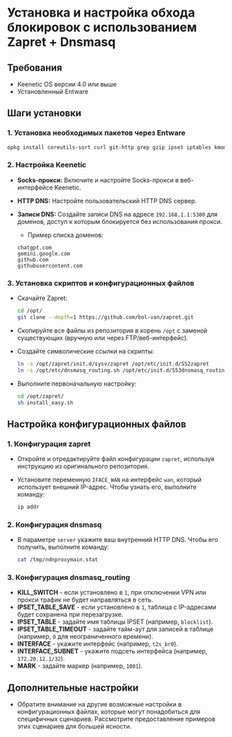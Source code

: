 # Установка и настройка обхода блокировок с использованием Zapret + Dnsmasq

## Требования

- Keenetic OS версии 4.0 или выше
- Установленный Entware

## Шаги установки

### 1. Установка необходимых пакетов через Entware

```bash
opkg install coreutils-sort curl git-http grep gzip ipset iptables kmod_ndms xtables-addons_legacy dnsmasq
```

### 2. Настройка Keenetic

- **Socks-прокси:** Включите и настройте Socks-прокси в веб-интерфейсе Keenetic.
- **HTTP DNS:** Настройте пользовательский HTTP DNS сервер.
- **Записи DNS:** Создайте записи DNS на адресе `192.168.1.1:5300` для доменов, доступ к которым блокируется без использования прокси.
  - Пример списка доменов:

  ```
  chatgpt.com
  gemini.google.com
  github.com
  githubusercontent.com
  ```

### 3. Установка скриптов и конфигурационных файлов

- Скачайте Zapret:

  ```bash
  cd /opt/
  git clone --depth=1 https://github.com/bol-van/zapret.git
  ```

- Скопируйте все файлы из репозитория в корень `/opt` с заменой существующих (вручную или через FTP/веб-интерфейс).
- Создайте символические ссылки на скрипты:

  ```bash
  ln -s /opt/zapret/init.d/sysv/zapret /opt/etc/init.d/S52zapret
  ln -s /opt/etc/dnsmasq_routing.sh /opt/etc/init.d/S53dnsmasq_routing
  ```

- Выполните первоначальную настройку:

  ```bash
  cd /opt/zapret/
  sh install_easy.sh
  ```

## Настройка конфигурационных файлов

### 1. Конфигурация zapret

- Откройте и отредактируйте файл конфигурации `zapret`, используя инструкцию из оригинального репозитория.
- Установите переменную `IFACE_WAN` на интерфейс `wan`, который использует внешний IP-адрес. Чтобы узнать его, выполните команду:

  ```bash
  ip addr
  ```

### 2. Конфигурация dnsmasq

- В параметре `server` укажите ваш внутренний HTTP DNS. Чтобы его получить, выполните команду:

  ```bash
  cat /tmp/ndnproxymain.stat
  ```

### 3. Конфигурация dnsmasq_routing

- **KILL_SWITCH** - если установлено в `1`, при отключении VPN или прокси трафик не будет направляться в сеть.
- **IPSET_TABLE_SAVE** - если установлено в `1`, таблица с IP-адресами будет сохранена при перезагрузке.
- **IPSET_TABLE** - задайте имя таблицы IPSET (например, `blocklist`).
- **IPSET_TABLE_TIMEOUT** - задайте тайм-аут для записей в таблице (например, `0` для неограниченного времени).
- **INTERFACE** - укажите интерфейс (например, `t2s_br0`).
- **INTERFACE_SUBNET** - укажите подсеть интерфейса (например, `172.20.12.1/32`).
- **MARK** - задайте маркер (например, `1001`).

## Дополнительные настройки

- Обратите внимание на другие возможные настройки в конфигурационных файлах, которые могут понадобиться для специфичных сценариев. Рассмотрите предоставление примеров этих сценариев для большей ясности.
